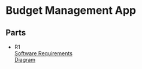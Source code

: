 # Budget Management App

## Parts
* R1\
  [Software Requirements](/docs/markdown/r1-software-requirements.md)\
  [Diagram](/docs/markdown/uml/requirements/r1-use-case-diagram.png)